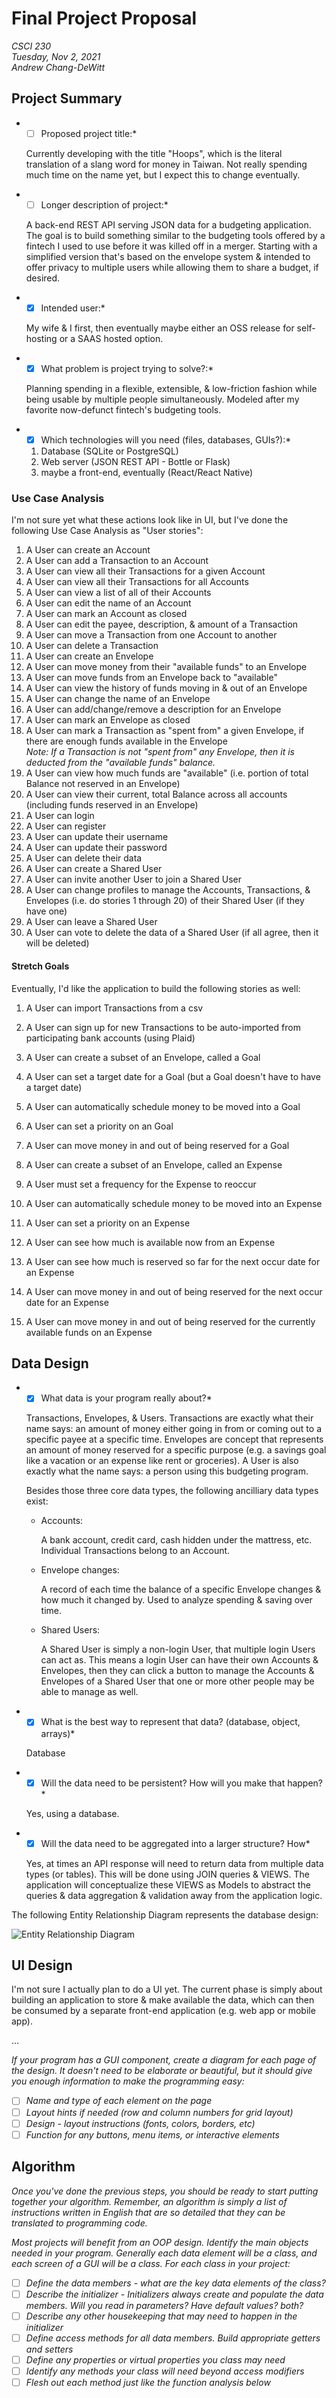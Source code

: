 Final Project Proposal
===

*CSCI 230* \
*Tuesday, Nov 2, 2021* \
*Andrew Chang-DeWitt*

Project Summary
---

- *[ ] Proposed project title:*

  Currently developing with the title "Hoops", which is the literal translation of a slang word for money in Taiwan. 
  Not really spending much time on the name yet, but I expect this to change eventually.

- *[ ] Longer description of project:*

  A back-end REST API serving JSON data for a budgeting application.
  The goal is to build something similar to the budgeting tools offered by a fintech I used to use before it was killed off in a merger.
  Starting with a simplified version that's based on the envelope system & intended to offer privacy to multiple users while allowing them to share a budget, if desired.
  
- *[x] Intended user:*
  
  My wife & I first, then eventually maybe either an OSS release for self-hosting or a SAAS hosted option.
  
- *[x] What problem is project trying to solve?:*

  Planning spending in a flexible, extensible, & low-friction fashion while being usable by multiple people simultaneously. 
  Modeled after my favorite now-defunct fintech's budgeting tools.

- *[x] Which technologies will you need (files, databases, GUIs?):*

  1. Database (SQLite or PostgreSQL)
  2. Web server (JSON REST API - Bottle or Flask)
  3. maybe a front-end, eventually (React/React Native)

### Use Case Analysis

I'm not sure yet what these actions look like in UI, but I've done the following Use Case Analysis as "User stories":

1. A User can create an Account
2. A User can add a Transaction to an Account
3. A User can view all their Transactions for a given Account
4. A User can view all their Transactions for all Accounts
5. A User can view a list of all of their Accounts
6. A User can edit the name of an Account
7. A User can mark an Account as closed
8. A User can edit the payee, description, & amount of a Transaction
9. A User can move a Transaction from one Account to another
10. A User can delete a Transaction
11. A User can create an Envelope
12. A User can move money from their "available funds" to an Envelope
13. A User can move funds from an Envelope back to "available"
14. A User can view the history of funds moving in & out of an Envelope
15. A User can change the name of an Envelope
16. A User can add/change/remove a description for an Envelope
17. A User can mark an Envelope as closed
18. A User can mark a Transaction as "spent from" a given Envelope, if there are enough funds available in the Envelope \
  *Note: If a Transaction is not "spent from" any Envelope, then it is deducted from the "available funds" balance.*
19. A User can view how much funds are "available" (i.e. portion of total Balance not reserved in an Envelope)
20. A User can view their current, total Balance across all accounts (including funds reserved in an Envelope)
21. A User can login
22. A User can register
23. A User can update their username
24. A User can update their password
25. A User can delete their data
26. A User can create a Shared User
27. A User can invite another User to join a Shared User
28. A User can change profiles to manage the Accounts, Transactions, & Envelopes (i.e. do stories 1 through 20) of their Shared User (if they have one)
29. A User can leave a Shared User
30. A User can vote to delete the data of a Shared User (if all agree, then it will be deleted)

#### Stretch Goals

Eventually, I'd like the application to build the following stories as well:

1. A User can import Transactions from a csv
2. A User can sign up for new Transactions to be auto-imported from participating bank accounts (using Plaid)
3. A User can create a subset of an Envelope, called a Goal

  1. A User can set a target date for a Goal (but a Goal doesn't have to have a target date)
  2. A User can automatically schedule money to be moved into a Goal
  3. A User can set a priority on an Goal
  4. A User can move money in and out of being reserved for a Goal

4. A User can create a subset of an Envelope, called an Expense

  1. A User must set a frequency for the Expense to reoccur
  2. A User can automatically schedule money to be moved into an Expense
  3. A User can set a priority on an Expense
  4. A User can see how much is available now from an Expense
  5. A User can see how much is reserved so far for the next occur date for an Expense
  6. A User can move money in and out of being reserved for the next occur date for an Expense
  7. A User can move money in and out of being reserved for the currently available funds on an Expense


Data Design
---

- *[x] What data is your program really about?*

  Transactions, Envelopes, & Users. 
  Transactions are exactly what their name says: an amount of money either going in from or coming out to a specific payee at a specific time.
  Envelopes are concept that represents an amount of money reserved for a specific purpose (e.g. a savings goal like a vacation or an expense like rent or groceries).
  A User is also exactly what the name says: a person using this budgeting program.
  
  Besides those three core data types, the following ancilliary data types exist:
  
  - Accounts: 
    
    A bank account, credit card, cash hidden under the mattress, etc. 
    Individual Transactions belong to an Account.
    
  - Envelope changes:
  
    A record of each time the balance of a specific Envelope changes & how much it changed by.
    Used to analyze spending & saving over time.
  
  - Shared Users:
  
    A Shared User is simply a non-login User, that multiple login Users can act as. 
    This means a login User can have their own Accounts & Envelopes, then they can click a button to manage the Accounts & Envelopes of a Shared User that one or more other people may be able to manage as well.

- *[x] What is the best way to represent that data? (database, object, arrays)*

  Database

- *[x] Will the data need to be persistent? How will you make that happen?*

  Yes, using a database.

- *[x] Will the data need to be aggregated into a larger structure? How*

  Yes, at times an API response will need to return data from multiple data types (or tables).
  This will be done using JOIN queries & VIEWS.
  The application will conceptualize these VIEWS as Models to abstract the queries & data aggregation & validation away from the application logic.

The following Entity Relationship Diagram represents the database design:

![Entity Relationship Diagram](/data-er.svg)

UI Design
---

I'm not sure I actually plan to do a UI yet. 
The current phase is simply about building an application to store & make available the data, which can then be consumed by a separate front-end application (e.g. web app or mobile app).

...

*If your program has a GUI component, create a diagram for each page of the design. It doesn't need to be elaborate or beautiful, but it should give you enough information to make the programming easy:*

- [ ] *Name and type of each element on the page*
- [ ] *Layout hints if needed (row and column numbers for grid layout)*
- [ ] *Design - layout instructions (fonts, colors, borders, etc)*
- [ ] *Function for any buttons, menu items, or interactive elements*

Algorithm
---

*Once you've done the previous steps, you should be ready to start putting together your algorithm. Remember, an algorithm is simply a list of instructions written in English that are so detailed that they can be translated to programming code.*

*Most projects will benefit from an OOP design. Identify the main objects needed in your program. Generally each data element will be a class, and each screen of a GUI will be a class. For each class in your project:*

- [ ] *Define the data members - what are the key data elements of the class?*
- [ ] *Describe the initializer - Initializers always create and populate the data members. Will you read in parameters? Have default values? both?*
- [ ] *Describe any other housekeeping that may need to happen in the initializer*
- [ ] *Define access methods for all data members. Build appropriate getters and setters*
- [ ] *Define any properties or virtual properties you class may need*
- [ ] *Identify any methods your class will need beyond access modifiers*
- [ ] *Flesh out each method just like the function analysis below*
